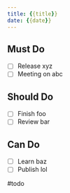 ```yaml
---
title: {{title}}
date: {{date}}
---
```


## Must Do

- [ ] Release xyz
- [ ] Meeting on abc

## Should Do

- [ ] Finish foo
- [ ] Review bar

## Can Do

- [ ] Learn baz
- [ ] Publish lol

#todo
